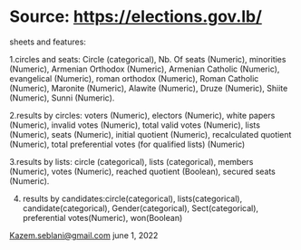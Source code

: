 # Source: https://elections.gov.lb/

sheets and features:

1.circles and seats: Circle (categorical),	Nb. Of seats (Numeric),	minorities (Numeric),	Armenian Orthodox	(Numeric), Armenian Catholic (Numeric), evangelical (Numeric),	roman orthodox (Numeric), Roman Catholic (Numeric),	Maronite (Numeric),	Alawite (Numeric),	Druze (Numeric),	Shiite (Numeric),	Sunni (Numeric).

2.results by circles: voters (Numeric), electors (Numeric),	white papers (Numeric),	invalid votes (Numeric),	total valid votes (Numeric),	lists (Numeric),	seats (Numeric),	initial quotient (Numeric),	recalculated quotient (Numeric),	total preferential votes (for qualified lists) (Numeric)

3.results by lists: circle (categorical),	lists (categorical),	members (Numeric),	votes (Numeric),	reached quotient (Boolean),	secured seats (Numeric).

4. results by candidates:circle(categorical),	lists(categorical),	candidate(categorical),	Gender(categorical),	Sect(categorical),	preferential votes(Numeric),	won(Boolean)

Kazem.seblani@gmail.com
june 1, 2022
